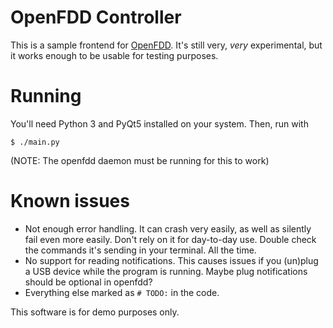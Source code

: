 # OpenFDD Controller

This is a sample frontend for [OpenFDD](https://github.com/zeGolem/openfdd). It's still
very, _very_ experimental, but it works enough to be usable for testing purposes.

# Running

You'll need Python 3 and PyQt5 installed on your system. Then, run with

```console
$ ./main.py
```

(NOTE: The openfdd daemon must be running for this to work)

# Known issues

- Not enough error handling. It can crash very easily, as well as silently fail even
  more easily. Don't rely on it for day-to-day use. Double check the commands it's sending
  in your terminal. All the time.
- No support for reading notifications. This causes issues if you (un)plug a USB device while
  the  program is running. Maybe plug notifications should be optional in openfdd?
- Everything else marked as `# TODO:` in the code.

This software is for demo purposes only.
